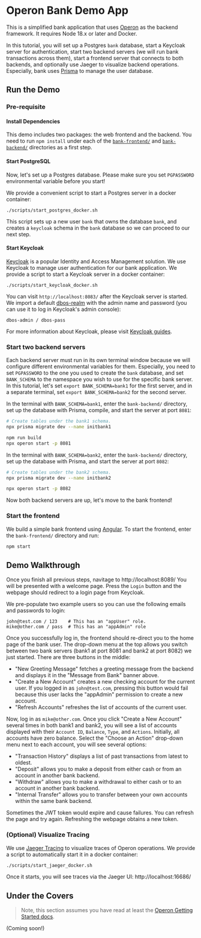 # Operon Bank Demo App

This is a simplified bank application that uses [Operon](https://github.com/dbos-inc/operon) as the backend framework.
It requires Node 18.x or later and Docker.

In this tutorial, you will set up a Postgres `bank` database, start a Keycloak server for authentication, start two backend servers (we will run bank transactions across them), start a frontend server that connects to both backends, and optionally use Jaeger to visualize backend operations.
Especially, bank uses [Prisma](https://www.prisma.io/) to manage the user database.

## Run the Demo

### Pre-requisite

#### Install Dependencies

This demo includes two packages: the web frontend and the backend.
You need to run `npm install` under each of the [`bank-frontend/`](./bank-frontend/) and [`bank-backend/`](./bank-backend/) directories as a first step.

#### Start PostgreSQL
Now, let's set up a Postgres database. Please make sure you set `PGPASSWORD` environmental variable before you start!

We provide a convenient script to start a Postgres server in a docker container:
```shell
./scripts/start_postgres_docker.sh
```
This script sets up a new user `bank` that owns the database `bank`, and creates a `keycloak` schema in the `bank` database so we can proceed to our next step.

#### Start Keycloak
[Keycloak](https://www.keycloak.org/) is a popular Identity and Access Management solution.
We use Keycloak to manage user authentication for our bank application.
We provide a script to start a Keycloak server in a docker container:
```shell
./scripts/start_keycloak_docker.sh
```
You can visit `http://localhost:8083/` after the Keycloak server is started.
We import a default [dbos-realm](./scripts/dbos-realm.json) with the admin name and password (you can use it to log in Keycloak's admin console):
```
dbos-admin / dbos-pass
```

For more information about Keycloak, please visit [Keycloak guides](https://www.keycloak.org/guides#server).

### Start two backend servers
Each backend server must run in its own terminal window because we will configure different environmental variables for them.
Especially, you need to set `PGPASSWORD` to the one you used to create the `bank` database, and set `BANK_SCHEMA` to the namespace you wish to use for the specific bank server.
In this tutorial, let's set `export BANK_SCHEMA=bank1` for the first server, and in a separate terminal, set `export BANK_SCHEMA=bank2` for the second server.

In the terminal with `BANK_SCHEMA=bank1`, enter the `bank-backend/` directory, set up the database with Prisma, compile, and start the server at port `8081`:
```bash
# Create tables under the bank1 schema.
npx prisma migrate dev --name initbank1

npm run build
npx operon start -p 8081
```

In the terminal with `BANK_SCHEMA=bank2`, enter the `bank-backend/` directory, set up the database with Prisma, and start the server at port `8082`:
```bash
# Create tables under the bank2 schema.
npx prisma migrate dev --name initbank2

npx operon start -p 8082
```

Now both backend servers are up, let's move to the bank frontend!

### Start the frontend

We build a simple bank frontend using [Angular](https://angular.io/). To start the frontend, enter the `bank-frontend/` directory and run:
```bash
npm start
```

## Demo Walkthrough

Once you finish all previous steps, navitage to http://localhost:8089/
You will be presented with a welcome page.
Press the `Login` button and the webpage should redirect to a login page from Keycloak.

We pre-populate two example users so you can use the following emails and passwords to login:
```
john@test.com / 123    # This has an "appUser" role.
mike@other.com / pass  # This has an "appAdmin" role
```

Once you successfully log in, the frontend should re-direct you to the home page of the bank user.
The drop-down menu at the top allows you switch between two bank servers (bank1 at port 8081 and bank2 at port 8082) we just started.
There are three buttons in the middle:
- "New Greeting Message" fetches a greeting message from the backend and displays it in the "Message from Bank" banner above.
- "Create a New Account" creates a new checking account for the current user. If you logged in as `john@test.com`, pressing this button would fail because this user lacks the "appAdmin" permission to create a new account.
- "Refresh Accounts" refreshes the list of accounts of the current user.

Now, log in as `mike@other.com`.
Once you click "Create a New Account" several times in both bank1 and bank2, you will see a list of accounts displayed with their `Account ID`, `Balance`, `Type`, and `Actions`. Initially, all accounts have zero balance.
Select the "Choose an Action" drop-down menu next to each account, you will see several options:
- "Transaction History" displays a list of past transactions from latest to oldest.
- "Deposit" allows you to make a deposit from either cash or from an account in another bank backend.
- "Withdraw" allows you to make a withdrawal to either cash or to an account in another bank backend.
- "Internal Transfer" allows you to transfer between your own accounts within the same bank backend.

Sometimes the JWT token would expire and cause failures. You can refresh the page and try again. Refreshing the webpage obtains a new token.

### (Optional) Visualize Tracing
We use [Jaeger Tracing](https://www.jaegertracing.io/) to visualize traces of Operon operations. We provide a script to automatically start it in a docker container:
```bash
./scripts/start_jaeger_docker.sh
```
Once it starts, you will see traces via the Jaeger UI: http://localhost:16686/

## Under the Covers

> Note, this section assumes you have read at least the [Operon Getting Started docs](https://docs.dbos.dev/category/getting-started).

(Coming soon!)